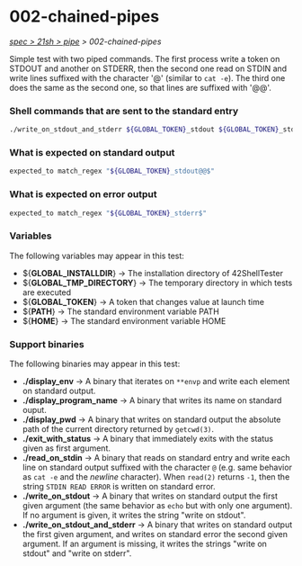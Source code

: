 # 002-chained-pipes

*[spec > 21sh > pipe](..) > 002-chained-pipes*

Simple test with two piped commands.
The first process write a token on STDOUT and another on STDERR, then the second one read on STDIN and write lines suffixed with the character '@' (similar to `cat -e`). The third one does the same as the second one, so that lines are suffixed with '@@'.
### Shell commands that are sent to the standard entry

```bash
./write_on_stdout_and_stderr ${GLOBAL_TOKEN}_stdout ${GLOBAL_TOKEN}_stderr | ./read_on_stdin | ./read_on_stdin

```

### What is expected on standard output

```bash
expected_to match_regex "${GLOBAL_TOKEN}_stdout@@$"

```

### What is expected on error output

```bash
expected_to match_regex "${GLOBAL_TOKEN}_stderr$"

```

### Variables

The following variables may appear in this test:

* ${**GLOBAL_INSTALLDIR**} -> The installation directory of 42ShellTester
* ${**GLOBAL_TMP_DIRECTORY**} -> The temporary directory in which tests are executed
* ${**GLOBAL_TOKEN**} -> A token that changes value at launch time
* ${**PATH**} -> The standard environment variable PATH
* ${**HOME**} -> The standard environment variable HOME

### Support binaries

The following binaries may appear in this test:


* **./display_env** -> A binary that iterates on `**envp` and write each element on standard output.
* **./display_program_name** -> A binary that writes its name on standard ouput.
* **./display_pwd** -> A binary that writes on standard output the absolute path of the current directory returned by `getcwd(3)`.
* **./exit_with_status** -> A binary that immediately exits with the status given as first argument.
* **./read_on_stdin** -> A binary that reads on standard entry and write each line on standard output suffixed with the character `@` (e.g. same behavior as `cat -e` and the *newline* character). When `read(2)` returns `-1`, then the string `STDIN READ ERROR` is written on standard error.
* **./write_on_stdout** -> A binary that writes on standard output the first given argument (the same behavior as `echo` but with only one argument). If no argument is given, it writes the string "write on stdout".
* **./write_on_stdout_and_stderr** -> A binary that writes on standard output the first given argument, and writes on standard error the second given argument. If an argument is missing, it writes the strings "write on stdout" and "write on stderr".
